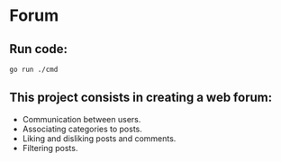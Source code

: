 # Forum
## Run code:
```sh
go run ./cmd
```
## This project consists in creating a web forum:

- Communication between users.
- Associating categories to posts.
- Liking and disliking posts and comments.
- Filtering posts.